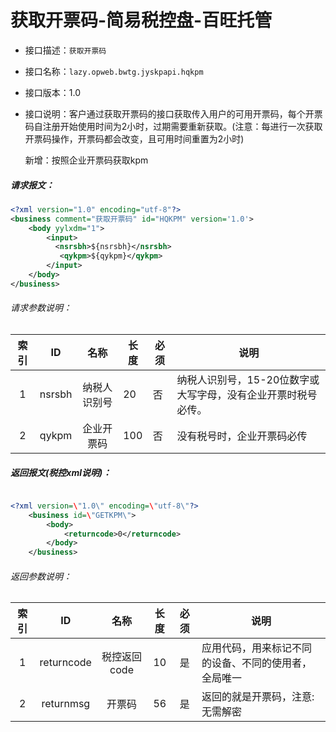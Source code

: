 # 获取开票码-简易税控盘-百旺托管

- 接口描述：`获取开票码`

- 接口名称：`lazy.opweb.bwtg.jyskpapi.hqkpm`

- 接口版本：1.0

- 接口说明：客户通过获取开票码的接口获取传入用户的可用开票码，每个开票码自注册开始使用时间为2小时，过期需要重新获取。(注意：每进行一次获取开票码操作，开票码都会改变，且可用时间重置为2小时)

  新增：按照企业开票码获取kpm

##### 请求报文：

```xml
<?xml version="1.0" encoding="utf-8"?>
<business comment="获取开票码" id="HQKPM" version='1.0'>
    <body yylxdm="1">
        <input>
          <nsrsbh>${nsrsbh}</nsrsbh>
           <qykpm>${qykpm}</qykpm>
        </input>
    </body>
</business>
```

###### 请求参数说明：

| 索引 |     ID     |       名称       | 长度  | 必须 | 说明                                                         |
| :--: | :--------: | :--------------: | ----- | ---- | ------------------------------------------------------------ |
|  1   |   nsrsbh   |      纳税人识别号      | 20   | 否   | 纳税人识别号，15-20位数字或大写字母，没有企业开票时税号必传。 |
|  2   | qykpm |     企业开票码     | 100 | 否   | 没有税号时，企业开票码必传 |

##### 返回报文(税控xml说明)：

```xml

<?xml version=\"1.0\" encoding=\"utf-8\"?>
	<business id=\"GETKPM\">
        <body>
            <returncode>0</returncode>		        		        								<returnmsg>MTEwMTAxMjAxNjAxMDEwMDk3MjAxOTEwMjMxNjEzMzY5NTY3NDUwNA</returnmsg>
    	</body>
 	</business>
```

###### 返回参数说明：

| 索引 |     ID     |     名称     | 长度 | 必须 | 说明                                                 |
| :--: | :--------: | :----------: | :--: | :--: | ---------------------------------------------------- |
|  1   | returncode | 税控返回code |  10  |  是  | 应用代码，用来标记不同的设备、不同的使用者，全局唯一 |
|  2   | returnmsg  |    开票码    |  56  |  是  | 返回的就是开票码，注意:无需解密                      |